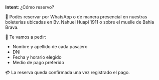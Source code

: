 **Intent**: ¿Cómo reservo?

📱 Podés reservar por WhatsApp o de manera presencial en nuestras boleterias ubicadas en Bv. Nahuel Huapi 1911 o sobre el muelle de Bahia Brava.

📄 Te vamos a pedir:  
- Nombre y apellido de cada pasajero  
- DNI  
- Fecha y horario elegido  
- Medio de pago preferido

💳 La reserva queda confirmada una vez registrado el pago.